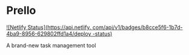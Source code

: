 # Prello


[![Netlify Status](https://api.netlify.
com/api/v1/badges/b8cce5f6-1b7d-4ba9-8956-629802ffd1a4/deploy
-status)](https://app.netlify.com/sites/prello77/deploys)


A brand-new task management tool
